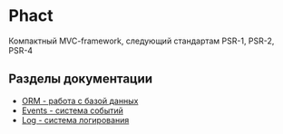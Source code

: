 # Phact

Компактный MVC-framework, следующий стандартам PSR-1, PSR-2, PSR-4

## Разделы документации

* [ORM - работа с базой данных](./docs/orm.md)
* [Events - система событий](./docs/events.md)
* [Log - система логирования](./docs/log.md)